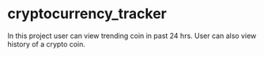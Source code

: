 # cryptocurrency_tracker
In this project user can view trending coin in past 24 hrs. User can also view history of a crypto coin.
